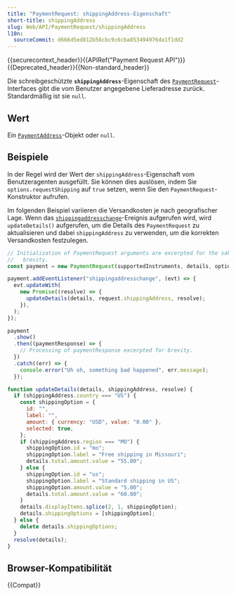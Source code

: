 ```yaml
---
title: "PaymentRequest: shippingAddress-Eigenschaft"
short-title: shippingAddress
slug: Web/API/PaymentRequest/shippingAddress
l10n:
  sourceCommit: d666d5ed812b56cbc9c6cba853494976da1f1dd2
---
```


{{securecontext_header}}{{APIRef("Payment Request API")}}{{Deprecated_header}}{{Non-standard_header}}

Die schreibgeschützte **`shippingAddress`**-Eigenschaft des [`PaymentRequest`](/de/docs/Web/API/PaymentRequest)-Interfaces gibt die vom Benutzer angegebene Lieferadresse zurück. Standardmäßig ist sie `null`.

## Wert

Ein [`PaymentAddress`](/de/docs/Web/API/PaymentAddress)-Objekt oder `null`.

## Beispiele

In der Regel wird der Wert der `shippingAddress`-Eigenschaft vom Benutzeragenten ausgefüllt. Sie können dies auslösen, indem Sie `options.requestShipping` auf `true` setzen, wenn Sie den `PaymentRequest`-Konstruktor aufrufen.

Im folgenden Beispiel variieren die Versandkosten je nach geografischer Lage. Wenn das [`shippingaddresschange`](/de/docs/Web/API/PaymentRequest/shippingaddresschange_event)-Ereignis aufgerufen wird, wird `updateDetails()` aufgerufen, um die Details des `PaymentRequest` zu aktualisieren und dabei `shippingAddress` zu verwenden, um die korrekten Versandkosten festzulegen.

```js
// Initialization of PaymentRequest arguments are excerpted for the sake of
//   brevity.
const payment = new PaymentRequest(supportedInstruments, details, options);

payment.addEventListener("shippingaddresschange", (evt) => {
  evt.updateWith(
    new Promise((resolve) => {
      updateDetails(details, request.shippingAddress, resolve);
    }),
  );
});

payment
  .show()
  .then((paymentResponse) => {
    // Processing of paymentResponse excerpted for brevity.
  })
  .catch((err) => {
    console.error("Uh oh, something bad happened", err.message);
  });

function updateDetails(details, shippingAddress, resolve) {
  if (shippingAddress.country === "US") {
    const shippingOption = {
      id: "",
      label: "",
      amount: { currency: "USD", value: "0.00" },
      selected: true,
    };
    if (shippingAddress.region === "MO") {
      shippingOption.id = "mo";
      shippingOption.label = "Free shipping in Missouri";
      details.total.amount.value = "55.00";
    } else {
      shippingOption.id = "us";
      shippingOption.label = "Standard shipping in US";
      shippingOption.amount.value = "5.00";
      details.total.amount.value = "60.00";
    }
    details.displayItems.splice(2, 1, shippingOption);
    details.shippingOptions = [shippingOption];
  } else {
    delete details.shippingOptions;
  }
  resolve(details);
}
```

## Browser-Kompatibilität

{{Compat}}
